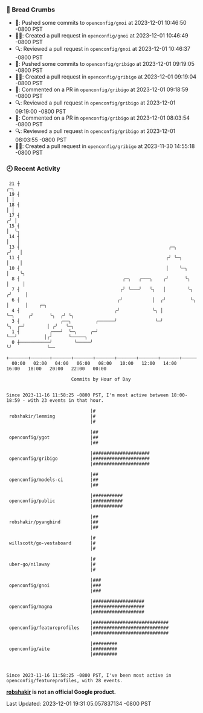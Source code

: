 ### 🍞 Bread Crumbs

 * 🚢: Pushed some commits to `openconfig/gnoi` at 2023-12-01 10:46:50 -0800 PST
 * ✍🏼: Created a pull request in `openconfig/gnoi` at 2023-12-01 10:46:49 -0800 PST
 * 🔍: Reviewed a pull request in  `openconfig/gnoi` at 2023-12-01 10:46:37 -0800 PST
 * 🚢: Pushed some commits to `openconfig/gribigo` at 2023-12-01 09:19:05 -0800 PST
 * ✍🏼: Created a pull request in `openconfig/gribigo` at 2023-12-01 09:19:04 -0800 PST
 * 💬: Commented on a PR in  `openconfig/gribigo` at 2023-12-01 09:18:59 -0800 PST
 * 🔍: Reviewed a pull request in  `openconfig/gribigo` at 2023-12-01 09:19:00 -0800 PST
 * 💬: Commented on a PR in  `openconfig/gribigo` at 2023-12-01 08:03:54 -0800 PST
 * 🔍: Reviewed a pull request in  `openconfig/gribigo` at 2023-12-01 08:03:55 -0800 PST
 * ✍🏼: Created a pull request in `openconfig/gribigo` at 2023-11-30 14:55:18 -0800 PST

### 🕘 Recent Activity
```
 21 ┼                                                                            ╭─╮
 19 ┤                                                                            │ │
 18 ┤                                                                            │ │
 17 ┤                                                                           ╭╯ │
 15 ┤                                                                           │  ╰╮
 14 ┤                                                                           │   │
 13 ┤                                                       ╭─╮                ╭╯   │
 11 ┤                                                      ╭╯ ╰─╮              │    │
 10 ┤                                                      │    ╰─╮            │    ╰╮
  8 ┤                                      ╭─╮   ╭───╮    ╭╯      ╰╮           │     │
  7 ┤                                     ╭╯ ╰───╯   ╰╮   │        ╰╮         ╭╯     │
  6 ┤                                    ╭╯           │  ╭╯         ╰╮        │      │    ╭─╮
  4 ┤                                   ╭╯            ╰╮ │           ╰─╮     ╭╯      ╰╮  ╭╯ ╰╮
  3 ┤               ╭──╮         ╭──────╯              ╰─╯             ╰╮  ╭─╯        │ ╭╯   ╰─╮
  1 ┤           ╭───╯  ╰─╮     ╭─╯                                      ╰──╯          │╭╯      ╰─────╮
  0 ┼───────────╯        ╰─────╯                                                      ╰╯             ╰──
    +───────+───────+───────+───────+───────+───────+───────+───────+───────+───────+───────+───────+────
  00:00   02:00   04:00   06:00   08:00   10:00   12:00   14:00   16:00   18:00   20:00   22:00   00:00   

						Commits by Hour of Day


Since 2023-11-16 11:58:25 -0800 PST, I'm most active between 18:00-18:59 - with 23 events in that hour.

```



```
                               |#
 robshakir/lemming             |#
                               |#

                               |##
 openconfig/ygot               |##
                               |##

                               |#####################
 openconfig/gribigo            |#####################
                               |#####################

                               |##
 openconfig/models-ci          |##
                               |##

                               |###########
 openconfig/public             |###########
                               |###########

                               |##
 robshakir/pyangbind           |##
                               |##

                               |#
 willscott/go-vestaboard       |#
                               |#

                               |#
 uber-go/nilaway               |#
                               |#

                               |###
 openconfig/gnoi               |###
                               |###

                               |###################
 openconfig/magna              |###################
                               |###################

                               |############################
 openconfig/featureprofiles    |############################
                               |############################

                               |#########
 openconfig/aite               |#########
                               |#########



Since 2023-11-16 11:58:25 -0800 PST, I've been most active in openconfig/featureprofiles, with 28 events.

```
**[robshakir](mailto:robjs@google.com) is not an official Google product.**  


Last Updated: 2023-12-01 19:31:05.057837134 -0800 PST
